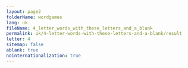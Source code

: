 ```yaml
---
layout: page2
folderName: wordgames
lang: uk
fileName: 4_letter_words_with_these_letters_and_a_blank
permalink: uk/4-letter-words-with-these-letters-and-a-blank/result
letter: 4
sitemap: false
ablank: true
nointernationalization: true
---
```

